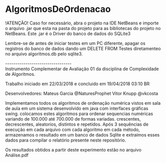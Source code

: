 # AlgoritmosDeOrdenacao

!ATENÇÃO! Caso for necessário, abra o projeto na IDE NetBeans e importe o arquivo .jar que esta na pasta do projeto para as bibliotecas do projeto no NetBeans.  Este .jar é o Driver do banco de dados do SQLite3

Lembre-se de antes de iniciar testes em um PC diferente, apagar os registros do banco de dados dando um DELETE FROM Testes diretamenteo no arquivo algoritmos.db pelo sqlite3.

---------------------------------<br>
Instrumento Complementar de Avaliação 01 da disciplina de Complexidade de Algoritmos.

Trabalho iniciado em 22/03/2018 e concluido em 19/04/2018 03:10 BR

Desenvolvedores:
Mateus Garcia @NaturesProphet
Vitor Knupp   @vkcosta

Implementamos todos os algoritmos de ordenação numérica vistos em sala de aula em um sistema desenvolvido em java com interfaces gráficas swing. colocamos estes algoritmos para ordenar sequencias numéricas variando de 100.000 até 700.000 de formas variadas. crescentes, decrescentes, aleatorios, distintos e repetidos. Após 3 sequências de execução em cada arquivo com cada algoritmo em cada método, armazenamos o resultado em um banco de dados Sqlite e extraímos esses dados para compilar o relatório presente neste repositório.

Os resultados obtidos a partir deste experimento estão no arquivo Análise.pdf
